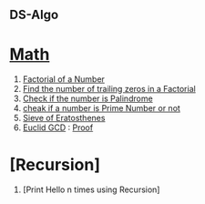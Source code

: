 ## DS-Algo

#  [Math](Math)
1.  [Factorial of a Number](Math/factorial.java)
2.  [Find the number of trailing zeros in a Factorial](Math/TrailingZeres.java)
3.  [Check if the number is Palindrome](Math/PalindromeNumber.java)
4.  [cheak if a number is Prime Number or not](Math/isPrimeNumber.java)
5.  [Sieve of Eratosthenes](Math/SieveOfErotosthenes.java)
6.  [Euclid GCD](Math/GCD.java)  : [Proof](https://www.khanacademy.org/computing/computer-science/cryptography/modarithmetic/a/the-euclidean-algorithm)

# [Recursion]
1.  [Print Hello n times using Recursion]
